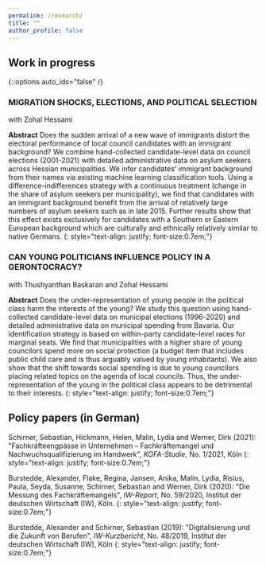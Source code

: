 ```yaml
---
permalink: /research/
title: ""
author_profile: false
---
```

## Work in progress
{::options auto_ids="false" /}

### MIGRATION SHOCKS, ELECTIONS, AND POLITICAL SELECTION
with Zohal Hessami

**Abstract**
Does the sudden arrival of a new wave of immigrants distort the electoral performance of local council candidates with an immigrant background? We combine hand-collected candidate-level data on council elections (2001-2021) with detailed administrative data on asylum seekers across Hessian municipalities. We infer candidates’ immigrant background from their names via existing machine learning classification tools. Using a difference-indifferences strategy with a continuous treatment (change in the share of asylum seekers per municipality), we find that candidates with an immigrant background benefit from the
arrival of relatively large numbers of asylum seekers such as in late 2015. Further results show that this effect exists exclusively for candidates with a Southern or Eastern European background which are culturally and ethnically relatively similar to native Germans. 
{: style="text-align: justify; font-size:0.7em;"}

### CAN YOUNG POLITICIANS INFLUENCE POLICY IN A GERONTOCRACY?
with Thushyanthan Baskaran and Zohal Hessami

**Abstract**
Does the under-representation of young people in the political class harm the interests of the young? We study this question using hand-collected candidate-level data on municipal elections (1996-2020) and detailed administrative data on municipal spending from Bavaria. Our identification strategy is based on within-party candidate-level races for marginal seats. We find that municipalities with a higher share of young councilors spend more on social protection (a budget item that includes public child care and is thus arguably valued by young inhabitants). We also show that the shift towards social spending
is due to young councilors placing related topics on the agenda of local councils. Thus, the under-representation of the young in the political class appears to be detrimental to their interests.
{: style="text-align: justify; font-size:0.7em;"}



## Policy papers (in German) 

Schirner, Sebastian, Hickmann, Helen, Malin, Lydia and Werner, Dirk (2021): "Fachkräfteengpässe in Unternehmen – Fachkräftemangel und Nachwuchsqualifizierung im Handwerk", *KOFA-Studie*, No. 1/2021, Köln
{: style="text-align: justify; font-size:0.7em;"}

Burstedde, Alexander, Flake, Regina, Jansen, Anika, Malin, Lydia, Risius, Paula, Seyda, Susanne, Schirner, Sebastian and Werner, Dirk (2020): "Die Messung des Fachkräftemangels", *IW-Report*, No. 59/2020, Institut der deutschen Wirtschaft (IW), Köln.
{: style="text-align: justify; font-size:0.7em;"}

Burstedde, Alexander and Schirner, Sebastian (2019): "Digitalisierung und die Zukunft von Berufen", *IW-Kurzbericht*, No. 48/2019, Institut der deutschen Wirtschaft (IW), Köln
{: style="text-align: justify; font-size:0.7em;"}
